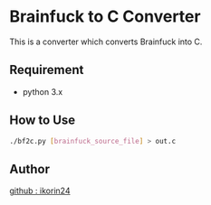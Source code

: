 # Brainfuck to C Converter

This is a converter which converts Brainfuck into C.

## Requirement

- python 3.x

## How to Use

```sh
./bf2c.py [brainfuck_source_file] > out.c
```

## Author

[github : ikorin24](https://github.com/ikorin24)
